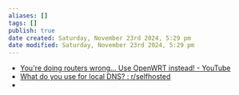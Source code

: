 ```yaml
---
aliases: []
tags: []
publish: true
date created: Saturday, November 23rd 2024, 5:29 pm
date modified: Saturday, November 23rd 2024, 5:29 pm
---
```


- [You're doing routers wrong... Use OpenWRT instead! - YouTube](https://www.youtube.com/watch?v=XGefV0Rf9QQ)
- [What do you use for local DNS? : r/selfhosted](https://www.reddit.com/r/selfhosted/comments/s7eb53/what_do_you_use_for_local_dns/)
- 
